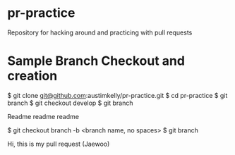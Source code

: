 # pr-practice
Repository for hacking around and practicing with pull requests

# Sample Branch Checkout and creation

$ git clone git@github.com:austimkelly/pr-practice.git
$ cd pr-practice
$ git branch
$ git checkout develop
$ git branch

Readme readme readme

$ git checkout branch -b <branch name, no spaces>
$ git branch

Hi, this is my pull request (Jaewoo)
